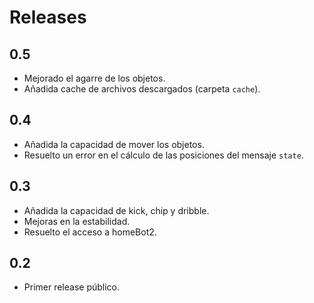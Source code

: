 # Releases

## 0.5

* Mejorado el agarre de los objetos.
* Añadida cache de archivos descargados (carpeta `cache`).

## 0.4

* Añadida la capacidad de mover los objetos.
* Resuelto un error en el cálculo de las posiciones del mensaje `state`.

## 0.3

* Añadida la capacidad de kick, chip y dribble.
* Mejoras en la estabilidad.
* Resuelto el acceso a homeBot2.

## 0.2

* Primer release público.
